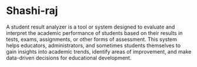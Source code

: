 # Shashi-raj
A student result analyzer is a tool or system designed to evaluate and interpret the academic performance of students based on their results in tests, exams, assignments, or other forms of assessment. This system helps educators, administrators, and sometimes students themselves to gain insights into academic trends, identify areas of improvement, and make data-driven decisions for educational development.
